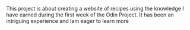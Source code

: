 This project is about creating a website of recipes using the knowledge I have earned during the first week of the Odin Project.
It has been an intriguing experience and Iam eager to learn more